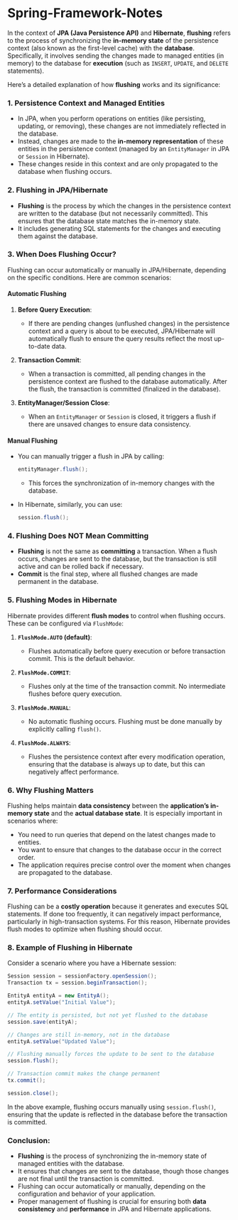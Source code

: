 # Spring-Framework-Notes


In the context of **JPA (Java Persistence API)** and **Hibernate**, **flushing** refers to the process of synchronizing the **in-memory state** of the persistence context (also known as the first-level cache) with the **database**. Specifically, it involves sending the changes made to managed entities (in memory) to the database for **execution** (such as `INSERT`, `UPDATE`, and `DELETE` statements). 

Here’s a detailed explanation of how **flushing** works and its significance:

### 1. **Persistence Context and Managed Entities**
- In JPA, when you perform operations on entities (like persisting, updating, or removing), these changes are not immediately reflected in the database.
- Instead, changes are made to the **in-memory representation** of these entities in the persistence context (managed by an `EntityManager` in JPA or `Session` in Hibernate).
- These changes reside in this context and are only propagated to the database when flushing occurs.

### 2. **Flushing in JPA/Hibernate**
- **Flushing** is the process by which the changes in the persistence context are written to the database (but not necessarily committed). This ensures that the database state matches the in-memory state.
- It includes generating SQL statements for the changes and executing them against the database.

### 3. **When Does Flushing Occur?**
Flushing can occur automatically or manually in JPA/Hibernate, depending on the specific conditions. Here are common scenarios:

#### **Automatic Flushing**
1. **Before Query Execution**: 
   - If there are pending changes (unflushed changes) in the persistence context and a query is about to be executed, JPA/Hibernate will automatically flush to ensure the query results reflect the most up-to-date data.
   
2. **Transaction Commit**: 
   - When a transaction is committed, all pending changes in the persistence context are flushed to the database automatically. After the flush, the transaction is committed (finalized in the database).
   
3. **EntityManager/Session Close**: 
   - When an `EntityManager` or `Session` is closed, it triggers a flush if there are unsaved changes to ensure data consistency.

#### **Manual Flushing**
- You can manually trigger a flush in JPA by calling:
  ```java
  entityManager.flush();
  ```
  - This forces the synchronization of in-memory changes with the database.

- In Hibernate, similarly, you can use:
  ```java
  session.flush();
  ```

### 4. **Flushing Does NOT Mean Committing**
- **Flushing** is not the same as **committing** a transaction. When a flush occurs, changes are sent to the database, but the transaction is still active and can be rolled back if necessary.
- **Commit** is the final step, where all flushed changes are made permanent in the database.

### 5. **Flushing Modes in Hibernate**
Hibernate provides different **flush modes** to control when flushing occurs. These can be configured via `FlushMode`:

1. **`FlushMode.AUTO` (default)**:
   - Flushes automatically before query execution or before transaction commit. This is the default behavior.
   
2. **`FlushMode.COMMIT`**:
   - Flushes only at the time of the transaction commit. No intermediate flushes before query execution.
   
3. **`FlushMode.MANUAL`**:
   - No automatic flushing occurs. Flushing must be done manually by explicitly calling `flush()`.
   
4. **`FlushMode.ALWAYS`**:
   - Flushes the persistence context after every modification operation, ensuring that the database is always up to date, but this can negatively affect performance.

### 6. **Why Flushing Matters**
Flushing helps maintain **data consistency** between the **application’s in-memory state** and the **actual database state**. It is especially important in scenarios where:
- You need to run queries that depend on the latest changes made to entities.
- You want to ensure that changes to the database occur in the correct order.
- The application requires precise control over the moment when changes are propagated to the database.

### 7. **Performance Considerations**
Flushing can be a **costly operation** because it generates and executes SQL statements. If done too frequently, it can negatively impact performance, particularly in high-transaction systems. For this reason, Hibernate provides flush modes to optimize when flushing should occur.

### 8. **Example of Flushing in Hibernate**
Consider a scenario where you have a Hibernate session:

```java
Session session = sessionFactory.openSession();
Transaction tx = session.beginTransaction();

EntityA entityA = new EntityA();
entityA.setValue("Initial Value");

// The entity is persisted, but not yet flushed to the database
session.save(entityA);

// Changes are still in-memory, not in the database
entityA.setValue("Updated Value");

// Flushing manually forces the update to be sent to the database
session.flush();

// Transaction commit makes the change permanent
tx.commit();

session.close();
```
In the above example, flushing occurs manually using `session.flush()`, ensuring that the update is reflected in the database before the transaction is committed.

### Conclusion:
- **Flushing** is the process of synchronizing the in-memory state of managed entities with the database.
- It ensures that changes are sent to the database, though those changes are not final until the transaction is committed.
- Flushing can occur automatically or manually, depending on the configuration and behavior of your application.
- Proper management of flushing is crucial for ensuring both **data consistency** and **performance** in JPA and Hibernate applications.

